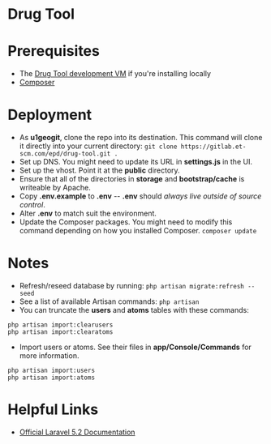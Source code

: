 # Drug Tool

# Prerequisites

- The [Drug Tool development VM](http://wanda.elseviermultimedia.us/Web_Team/Virtual_Machines) if you're installing locally
- [Composer](https://getcomposer.org/download/)

# Deployment

- As **u1geogit**, clone the repo into its destination. This command will clone it directly into your current directory: `git clone https://gitlab.et-scm.com/epd/drug-tool.git .`
- Set up DNS. You might need to update its URL in **settings.js** in the UI.
- Set up the vhost. Point it at the **public** directory.
- Ensure that all of the directories in **storage** and **bootstrap/cache** is writeable by Apache.
- Copy **.env.example** to **.env** -- **.env** should *always live outside of source control*.
- Alter **.env** to match suit the environment.
- Update the Composer packages. You might need to modify this command depending on how you installed Composer. `composer update`

# Notes

- Refresh/reseed database by running: `php artisan migrate:refresh --seed`
- See a list of available Artisan commands: `php artisan`
- You can truncate the **users** and **atoms** tables with these commands:
```
php artisan import:clearusers
php artisan import:clearatoms
```
- Import users or atoms. See their files in **app/Console/Commands** for more information.
```
php artisan import:users
php artisan import:atoms
```

# Helpful Links

- [Official Laravel 5.2 Documentation](https://laravel.com/docs/5.2)